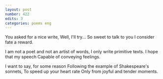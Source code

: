 ```yaml
---
layout: post
number: 422
edits: 3
categories: poems eng
---
```


You asked for a nice write, 
Well, I'll try...
So sweet to talk to you
I consider fate a reward. 

I am not a poet and not an artist of words,
I only write primitive texts.
I hope that my speech
Capable of conveying feelings.

I want to say, for some reason
Following the example of Shakespeare's sonnets,
To speed up your heart rate
Only from joyful and tender moments.
